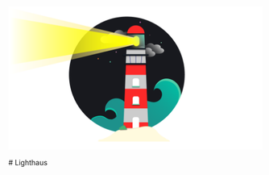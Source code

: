 <p align="center"><img src="https://raw.githubusercontent.com/lighthaus-theme/lighthaus/master/ImageResources/lighthaus-illustration.png"></p>
# Lighthaus